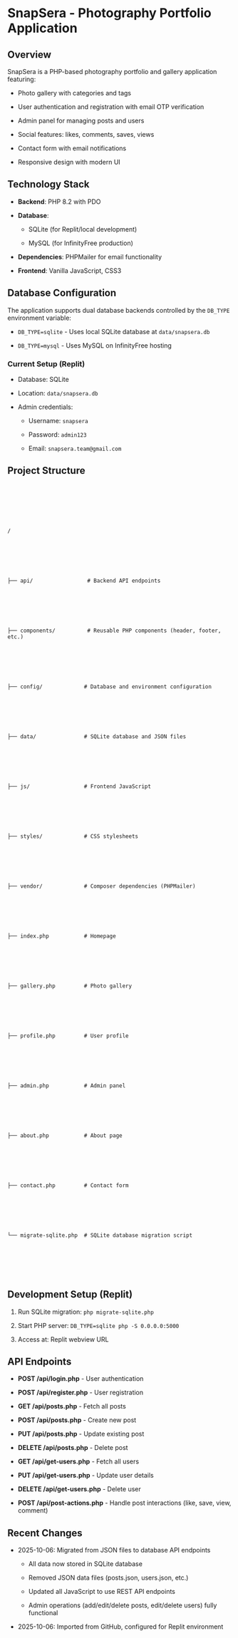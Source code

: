 # SnapSera - Photography Portfolio Application















## Overview







SnapSera is a PHP-based photography portfolio and gallery application featuring:







- Photo gallery with categories and tags







- User authentication and registration with email OTP verification







- Admin panel for managing posts and users







- Social features: likes, comments, saves, views







- Contact form with email notifications







- Responsive design with modern UI















## Technology Stack







- **Backend**: PHP 8.2 with PDO







- **Database**: 







  - SQLite (for Replit/local development)







  - MySQL (for InfinityFree production)







- **Dependencies**: PHPMailer for email functionality







- **Frontend**: Vanilla JavaScript, CSS3















## Database Configuration







The application supports dual database backends controlled by the `DB_TYPE` environment variable:







- `DB_TYPE=sqlite` - Uses local SQLite database at `data/snapsera.db`







- `DB_TYPE=mysql` - Uses MySQL on InfinityFree hosting















### Current Setup (Replit)







- Database: SQLite







- Location: `data/snapsera.db`







- Admin credentials:







  - Username: `snapsera`







  - Password: `admin123`







  - Email: `snapsera.team@gmail.com`















## Project Structure







```







/







├── api/                 # Backend API endpoints







├── components/          # Reusable PHP components (header, footer, etc.)







├── config/             # Database and environment configuration







├── data/               # SQLite database and JSON files







├── js/                 # Frontend JavaScript







├── styles/             # CSS stylesheets







├── vendor/             # Composer dependencies (PHPMailer)







├── index.php           # Homepage







├── gallery.php         # Photo gallery







├── profile.php         # User profile







├── admin.php           # Admin panel







├── about.php           # About page







├── contact.php         # Contact form







└── migrate-sqlite.php  # SQLite database migration script







```















## Development Setup (Replit)







1. Run SQLite migration: `php migrate-sqlite.php`







2. Start PHP server: `DB_TYPE=sqlite php -S 0.0.0.0:5000`







3. Access at: Replit webview URL















## API Endpoints







- **POST /api/login.php** - User authentication







- **POST /api/register.php** - User registration







- **GET /api/posts.php** - Fetch all posts







- **POST /api/posts.php** - Create new post







- **PUT /api/posts.php** - Update existing post







- **DELETE /api/posts.php** - Delete post







- **GET /api/get-users.php** - Fetch all users







- **PUT /api/get-users.php** - Update user details







- **DELETE /api/get-users.php** - Delete user







- **POST /api/post-actions.php** - Handle post interactions (like, save, view, comment)















## Recent Changes







- 2025-10-06: Migrated from JSON files to database API endpoints







  - All data now stored in SQLite database







  - Removed JSON data files (posts.json, users.json, etc.)







  - Updated all JavaScript to use REST API endpoints







  - Admin operations (add/edit/delete posts, edit/delete users) fully functional







- 2025-10-06: Imported from GitHub, configured for Replit environment







